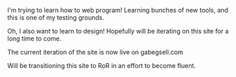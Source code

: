 I'm trying to learn how to web program! Learning bunches of new tools, and this is one of my testing grounds.

Oh, I also want to learn to design! Hopefully will be iterating on this site for a long time to come.

The current iteration of the site is now live on gabegsell.com

Will be transitioning this site to RoR in an effort to become fluent.
